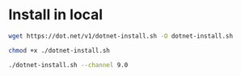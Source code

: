 # Install in local

```sh
wget https://dot.net/v1/dotnet-install.sh -O dotnet-install.sh

chmod +x ./dotnet-install.sh

./dotnet-install.sh --channel 9.0
```
